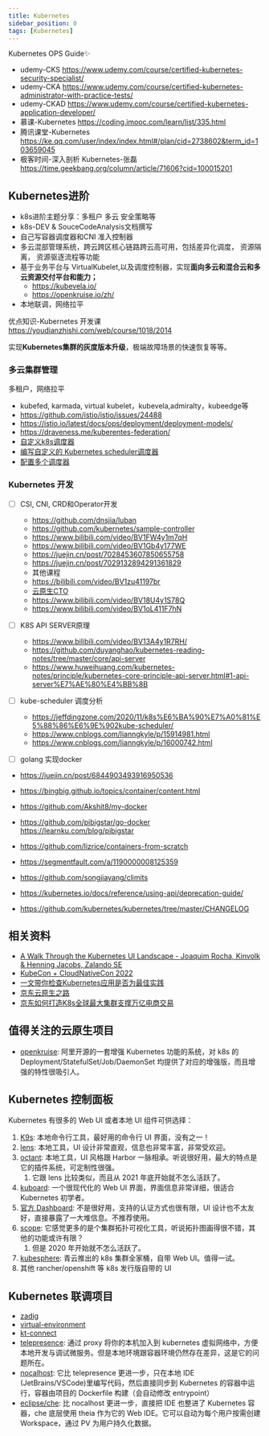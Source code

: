 ```yaml
---
title: Kubernetes
sidebar_position: 0
tags: [Kubernetes]
---
```


 Kubernetes OPS Guide✨
 
  - udemy-CKS   https://www.udemy.com/course/certified-kubernetes-security-specialist/
  - udemy-CKA   https://www.udemy.com/course/certified-kubernetes-administrator-with-practice-tests/
  - udemy-CKAD  https://www.udemy.com/course/certified-kubernetes-application-developer/
  - 慕课-Kubernetes https://coding.imooc.com/learn/list/335.html
  - 腾讯课堂-Kubernetes         https://ke.qq.com/user/index/index.html#/plan/cid=2738602&term_id=103659045
  - 极客时间-深入剖析 Kubernetes-张磊 https://time.geekbang.org/column/article/71606?cid=100015201

## Kubernetes进阶
- k8s进阶主题分享：多租户 多云 安全策略等
- k8s-DEV & SouceCodeAnalysis文档撰写 
- 自己写容器调度器和CNI 准入控制器
- 多云混部管理系统，跨云跨区核心链路跨云高可用，包括差异化调度， 资源隔离， 资源驱逐流程等功能
- 基于业务平台与 VirtualKubelet,以及调度控制器，实现**面向多云和混合云和多云资源交付平台和能力；**
  - https://kubevela.io/
  - https://openkruise.io/zh/
- 本地联调，网络拉平

优点知识-Kubernetes 开发课 https://youdianzhishi.com/web/course/1018/2014


实现**Kubernetes集群的灰度版本升级**，极端故障场景的快速恢复等等。
### 多云集群管理
多租户，网络拉平
- kubefed, karmada, virtual kubelet，kubevela,admiralty，kubeedge等
- https://github.com/istio/istio/issues/24488
- https://istio.io/latest/docs/ops/deployment/deployment-models/
- https://draveness.me/kuberentes-federation/
- [自定义k8s调度器](https://www.qikqiak.com/post/custom-kube-scheduler/)
- [编写自定义的 Kubernetes scheduler调度器](https://zhuanlan.zhihu.com/p/428124949)
- [配置多个调度器](https://kubernetes.io/zh-cn/docs/tasks/extend-kubernetes/configure-multiple-schedulers/)

### Kubernetes 开发
- [ ] CSI, CNI, CRD和Operator开发
  -   https://github.com/dnsjia/luban
  -  https://github.com/kubernetes/sample-controller
  -  https://www.bilibili.com/video/BV1FW4y1m7qH
  -  https://www.bilibili.com/video/BV1Gb4y177WE
  -  https://juejin.cn/post/7028453607850655758
  -  https://juejin.cn/post/7029132894291361829
  -  其他课程
  -  https://bilibili.com/video/BV1zu41197br
  -  [云原生CTO](https://space.bilibili.com/436169885/video)
  -  https://www.bilibili.com/video/BV18U4y1S78Q
  -  https://www.bilibili.com/video/BV1oL411F7hN

- [ ] K8S API SERVER原理
  - https://www.bilibili.com/video/BV13A4y1R7RH/
  - https://github.com/duyanghao/kubernetes-reading-notes/tree/master/core/api-server
  - https://www.huweihuang.com/kubernetes-notes/principle/kubernetes-core-principle-api-server.html#1-api-server%E7%AE%80%E4%BB%8B

- [ ] kube-scheduler 调度分析
  - https://jeffdingzone.com/2020/11/k8s%E6%BA%90%E7%A0%81%E5%88%86%E6%9E%902kube-scheduler/
  - https://www.cnblogs.com/lianngkyle/p/15914981.html
  - https://www.cnblogs.com/lianngkyle/p/16000742.html

- [ ] golang 实现docker
- https://juejin.cn/post/6844903493916950536
- https://bingbig.github.io/topics/container/content.html
- https://github.com/Akshit8/my-docker
- https://github.com/pibigstar/go-docker   https://learnku.com/blog/pibigstar
- https://github.com/lizrice/containers-from-scratch
- https://segmentfault.com/a/1190000008125359
- https://github.com/songjiayang/climits








- https://kubernetes.io/docs/reference/using-api/deprecation-guide/
- https://github.com/kubernetes/kubernetes/tree/master/CHANGELOG

## 相关资料
- [A Walk Through the Kubernetes UI Landscape - Joaquim Rocha, Kinvolk & Henning Jacobs, Zalando SE](https://www.youtube.com/watch?v=lsrB21rjSok&list=PLj6h78yzYM2Pn8RxfLh2qrXBDftr6Qjut&index=136)
- [KubeCon + CloudNativeCon 2022](https://www.youtube.com/playlist?list=PLj6h78yzYM2MCEgkd8zH0vJWF7jdQ-GRR)
- [一文带你检查Kubernetes应用是否为最佳实践](https://juejin.im/post/6844904024911642637)
- [京东云原生之路](https://developer.jdcloud.com/article/1163)
- [京东如何打造K8s全球最大集群支撑万亿电商交易](https://developer.jdcloud.com/article/1160)

## 值得关注的云原生项目

- [openkruise](https://github.com/openkruise/kruise): 阿里开源的一套增强 Kubernetes 功能的系统，对 k8s 的 Deployment/StatefulSet/Job/DaemonSet 均提供了对应的增强版，而且增强的特性很吸引人。

## Kubernetes 控制面板

Kubernetes 有很多的 Web UI 或者本地 UI 组件可供选择：

1. [K9s](https://github.com/derailed/k9s): 本地命令行工具，最好用的命令行 UI 界面，没有之一！
2. [lens](https://github.com/lensapp/lens): 本地工具，UI 设计非常直观，信息也非常丰富，非常受欢迎。
3. [octant](https://github.com/vmware-tanzu/octant): 本地工具，UI 风格跟 Harbor 一脉相承。听说很好用，最大的特点是它的插件系统，可定制性很强。
   1. 它跟 lens 比较类似，而且从 2021 年底开始就不怎么活跃了。
4. [kuboard](https://github.com/eip-work/kuboard-press): 一个很现代化的 Web UI 界面，界面信息非常详细，很适合 Kubernetes 初学者。
5.  [官方 Dashboard](https://github.com/kubernetes/dashboard): 不是很好用，支持的认证方式也很有限，UI 设计也不太友好，直接暴露了一大堆信息。不推荐使用。
7. [scope](https://github.com/weaveworks/scope): 它感觉更多的是个集群拓扑可视化工具，听说拓扑图画得很不错，其他的功能或许有限？
    1.  但是 2020 年开始就不怎么活跃了。
8. [kubesphere](https://github.com/kubesphere/kubesphere): 青云推出的 k8s 集群全家桶，自带 Web UI。值得一试。
9.  其他 rancher/openshift 等 k8s 发行版自带的 UI

## Kubernetes 联调项目
- [zadig](https://github.com/koderover/zadig)
- [virtual-environment](https://alibaba.github.io/virtual-environment/)
- [kt-connect](https://alibaba.github.io/kt-connect/)
- [telepresence](https://github.com/telepresenceio/telepresence): 通过 proxy 将你的本机加入到 kubernetes 虚拟网络中，方便本地开发与调试微服务。但是本地环境跟容器环境仍然存在差异，这是它的问题所在。
- [nocalhost](https://github.com/nocalhost/nocalhost): 它比 telepresence 更进一步，只在本地 IDE (JetBrains/VSCode)里编写代码，然后直接同步到 Kubernetes 的容器中运行，容器由项目的 Dockerfile 构建（会自动修改 entrypoint）
- [eclipse/che](https://github.com/eclipse/che): 比 nocalhost 更进一步，直接把 IDE 也整进了 Kubernetes 容器，che 底层使用 theia 作为它的 Web IDE。它可以自动为每个用户按需创建 Workspace，通过 PV 为用户持久化数据。